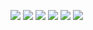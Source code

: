 ![](https://img.shields.io/badge/C-00599C?style=for-the-badge&logo=c&logoColor=white) <!--- C Language Badge--->
![](https://img.shields.io/badge/C%2B%2B-00599C?style=for-the-badge&logo=c%2B%2B&logoColor=white) <!--- C++ Language Badge--->
![](https://img.shields.io/badge/JavaScript-F7DF1E?style=for-the-badge&logo=javascript&logoColor=black) <!--- JavaScript Language Badge --->
![](https://img.shields.io/badge/Shell_Script-121011?style=for-the-badge&logo=gnu-bash&logoColor=white) <!--- Shellscript Language Badge--->
![](https://img.shields.io/badge/SQLite-07405E?style=for-the-badge&logo=sqlite&logoColor=white) <!--- SQLite Language Badge--->
![]( https://img.shields.io/badge/Swift-FA7343?style=for-the-badge&logo=swift&logoColor=white) <!--- Swift Language Badge--->
